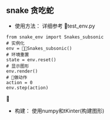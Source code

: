 ## snake 贪吃蛇


- 使用方法： 详细参考 test_env.py

```{python}
from snake_env import Snakes_subsonic
# 实例化
env = Snakes_subsonic()
# 环境重置
state = env.reset()
# 显示图形
env.render()
# 做动作
action = 0
env.step(action)
```


- 构建： 使用numpy和tKinter(构建图形)
